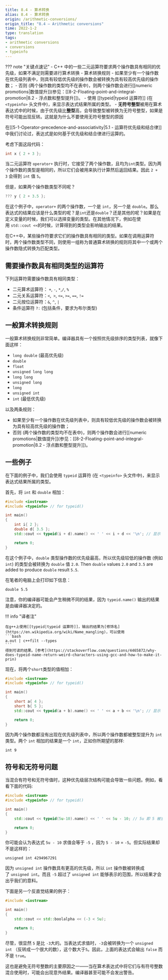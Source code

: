 ```yaml
---
title: 8.4 - 算术转换
alias: 8.4 - 算术转换
origin: /arithmetic-conversions/
origin_title: "8.4 — Arithmetic conversions"
time: 2022-1-2
type: translation
tags:
- arithmetic conversions
- conversions
- typeinfo
---
```


??? note "关键点速记"
	- C++ 中的一些二元运算符要求两个操作数具有相同的优先级，如果不满足则需要进行算术转换
	- 算术转换规则
		- 如果至少有一个操作数在优先级列表中，则具有较低优先级的操作数会被转换为具有较高优先级的操作数；
		- 否则 (两个操作数的类型均不在表中)，则两个操作数会进行[[numeric promotions|数值提升]](参见：[[8-2-Floating-point-and-integral-promotion|8.2 - 浮点数和整型提升]])。
	- 使用 [[typeid|typeid 运算符]] (在 `<typeinfo>` 头文件中)，来显示表达式结果所属的类型。
	- **无符号整型**被用在算术表达式中的时候，由于优先级比**整型**高，会导致整型被转换为无符号整型，如果是符号可能出现反转。这就是为什么不要使用无符号整型的原因

在[[5-1-Operator-precedence-and-associativity|5.1 - 运算符优先级和结合律]]中我们讨论过，表达式是如何基于优先级和结合律进行运算的。


考虑下面这段代码：

```cpp
int x { 2 + 3 };
```


当二元运算符 `operator+` 执行时，它接受了两个操作数，且均为`int`类型。因为两个操作数的类型是相同的，所以它们会被用来执行计算然后返回结果。因此 `2 + 3` 会得到 `int` 值 `5`。

但是，如果两个操作数类型不同呢？

```cpp
??? y { 2 + 3.5 };
```


在这个例子中，`operator+` 的两个操作数，一个是 `int`，另一个是 `double`。那么表达式的结果应该是什么类型的呢？是`int`还是`double`？还是其他的呢？如果是在定义变量的时候，我们可以选择变量的类型。在其他情况下，例如在使用 `std::cout <<`的时候，计算得到的类型会影响输出的结果。

在C++中，某些操作符要求它们的操作数具有相同的类型。如果在调用运算符时，两个操作数类型不同，则使用一组称为普通算术转换的规则将其中一个或两个操作数隐式转换为匹配类型。

## 需要操作数具有相同类型的运算符

下列运算符需要操作数具有相同类型：

-   二元算术运算符： `+`, `-`, `*`,`/`, `%`
-   二元关系运算符：`<`,` >`, `<=`, `>=`, `==`, `!=`
-   二元按位运算符：`&`, `^`, `|`
-   条件运算符 `?:` (包括条件，要求为布尔类型)

## 一般算术转换规则

一般算术转换规则非常简单。编译器具有一个按照优先级排序的类型列表，就像下面这样：

-   `long double` (最高优先级)
-   `double`
-   `float`
-   `unsigned long long`
-   `long long`
-   `unsigned long`
-   `long`
-   `unsigned int`
-   `int` (最低优先级)

以及两条规则：

-   如果至少有一个操作数在优先级列表中，则具有较低优先级的操作数会被转换为具有较高优先级的操作数；
-   否则 (两个操作数的类型均不在表中)，则两个操作数会进行[[numeric promotions|数值提升]](参见：[[8-2-Floating-point-and-integral-promotion|8.2 - 浮点数和整型提升]])。

## 一些例子

在下面的例子中，我们会使用 `typeid` 运算符 (在 `<typeinfo>` 头文件中)，来显示表达式结果所属的类型。

首先，将 `int` 和 `double` 相加：

```cpp
#include <iostream>
#include <typeinfo> // for typeid()

int main()
{
    int i{ 2 };
    double d{ 3.5 };
    std::cout << typeid(i + d).name() << ' ' << i + d << '\n'; // 显示 i + d 的类型

    return 0;
}
```


在这个例子中，`double` 类型操作数的优先级最高，所以优先级较低的操作数 (例如`int`) 的类型会被转换为 `double` 值 `2.0`. Then `double` values `2.0` and `3.5` are added to produce `double` result `5.5`.

在笔者的电脑上会打印如下信息：

```
double 5.5
```

注意，你的编译器可能会产生稍微不同的结果，因为 `typeid.name()` 输出的结果是由编译器决定的。

!!! info "译者注"

	在g++上使用[[typeid|typeid 运算符]]，输出的结果为[修饰名](https://en.wikipedia.org/wiki/Name_mangling)，可以使用
	```bash
	a.out | c++filt --types
	```
	得到可读的结果。[参考](https://stackoverflow.com/questions/4465872/why-does-typeid-name-return-weird-characters-using-gcc-and-how-to-make-it-prin)

现在，将两个`short`类型的值相加：

```cpp
#include <iostream>
#include <typeinfo> // for typeid()

int main()
{
    short a{ 4 };
    short b{ 5 };
    std::cout << typeid(a + b).name() << ' ' << a + b << '\n'; // 显示 a + b 的类型

    return 0;
}
```

因为两个操作数都没有出现在优先级列表中，所以两个操作数都被整型提升为 `int` 类型。两个 `int` 相加的结果是一个 `int`，正如你所期望的那样:

```
int 9
```

## 符号和无符号问题

当混合有符号和无符号值时，这种优先级层次结构可能会导致一些问题。例如，看看下面的代码:

```cpp
#include <iostream>
#include <typeinfo> // for typeid()

int main()
{
    std::cout << typeid(5u-10).name() << ' ' << 5u - 10; // 5u 即 5 被当做无符号整型处理

    return 0;
}
```


你可能会认为表达式 `5u - 10` 求值会等于 `-5` ，因为 `5 - 10` = `-5`。但实际结果却不是这样的：

```
unsigned int 4294967291
```

因为 `unsigned int` 操作数具有更高的优先级，所以 `int` 操作数被转换成了 `unsigned int`。而且 `-5` 超过了 `unsigned int` 能够表示的范围，所以结果才会出乎我们的意料。


下面是另一个反直觉结果的例子：

```cpp
#include <iostream>

int main()
{
    std::cout << std::boolalpha << (-3 < 5u);

    return 0;
}
```


尽管，很显然 `5` 是比 `-3`大的。当表达式求值时，`-3`会被转换为一个 `unsigned int` （反转成一个很大的数），这个数大于`5`。因此，上面的表达式会输出 `false` 而不是 `true`。

这也是避免无符号整数的主要原因之一——当在算术表达式中将它们与有符号整数混合使用时，可能会出现意外结果。编译器甚至可能不会发出警告。